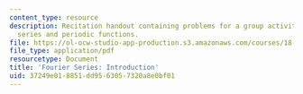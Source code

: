 ```yaml
---
content_type: resource
description: Recitation handout containing problems for a group activity on Fourier
  series and periodic functions.
file: https://ol-ocw-studio-app-production.s3.amazonaws.com/courses/18-03-differential-equations-spring-2010/37249e018851dd9563057320a8e0bf01_MIT18_03S10_rec_13.pdf
file_type: application/pdf
resourcetype: Document
title: 'Fourier Series: Introduction'
uid: 37249e01-8851-dd95-6305-7320a8e0bf01
---
```

